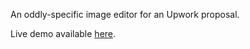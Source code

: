 An oddly-specific image editor for an Upwork proposal.

Live demo available [here](http://45.33.45.17:3001).
